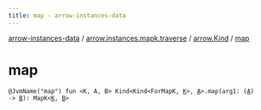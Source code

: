 ```yaml
---
title: map - arrow-instances-data
---
```


[arrow-instances-data](../../index.html) / [arrow.instances.mapk.traverse](../index.html) / [arrow.Kind](index.html) / [map](./map.html)

# map

`@JvmName("map") fun <K, A, B> Kind<Kind<ForMapK, `[`K`](map.html#K)`>, `[`A`](map.html#A)`>.map(arg1: (`[`A`](map.html#A)`) -> `[`B`](map.html#B)`): MapK<`[`K`](map.html#K)`, `[`B`](map.html#B)`>`